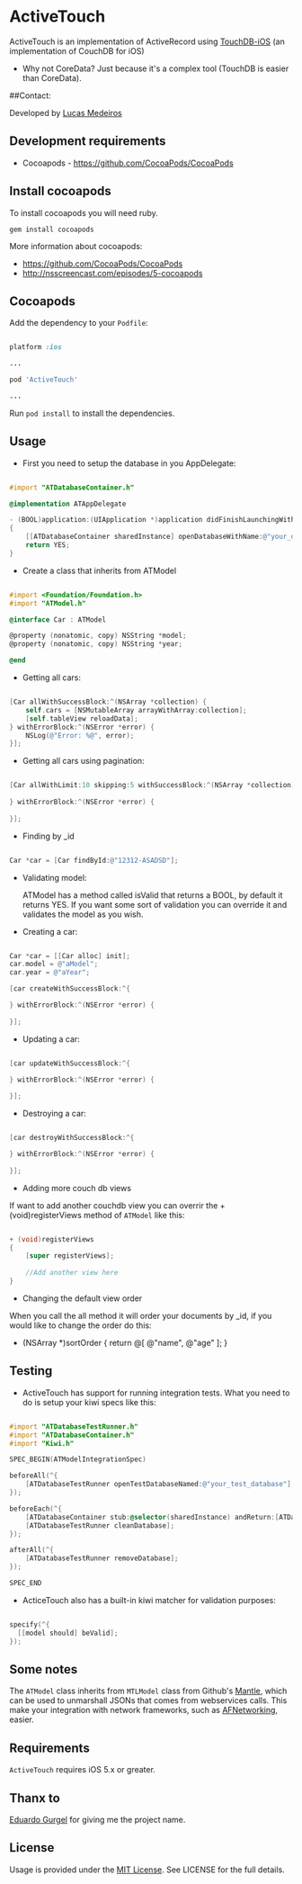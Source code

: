# ActiveTouch

ActiveTouch is an implementation of ActiveRecord using [TouchDB-iOS](https://github.com/couchbaselabs/TouchDB-iOS) (an implementation of CouchDB for iOS)

* Why not CoreData? 
	Just because it's a complex tool (TouchDB is easier than CoreData).
	
##Contact:

Developed by [Lucas Medeiros](https://www.twitter.com/aspmedeiros)

## Development requirements

* Cocoapods - https://github.com/CocoaPods/CocoaPods

## Install cocoapods

To install cocoapods you will need ruby.

	gem install cocoapods
	
More information about cocoapods:

* https://github.com/CocoaPods/CocoaPods
* http://nsscreencast.com/episodes/5-cocoapods

## Cocoapods

Add the dependency to your `Podfile`:

```ruby

platform :ios

...

pod 'ActiveTouch'

...

```

Run `pod install` to install the dependencies.

## Usage

* First you need to setup the database in you AppDelegate:

```objective-c

#import "ATDatabaseContainer.h"

@implementation ATAppDelegate

- (BOOL)application:(UIApplication *)application didFinishLaunchingWithOptions:(NSDictionary *)launchOptions
{
    [[ATDatabaseContainer sharedInstance] openDatabaseWithName:@"your_database_name"];
    return YES;
}

```

* Create a class that inherits from ATModel

```objective-c

#import <Foundation/Foundation.h>
#import "ATModel.h"

@interface Car : ATModel

@property (nonatomic, copy) NSString *model;
@property (nonatomic, copy) NSString *year;

@end

```

* Getting all cars:

```objective-c

[Car allWithSuccessBlock:^(NSArray *collection) {
    self.cars = [NSMutableArray arrayWithArray:collection];
    [self.tableView reloadData];
} withErrorBlock:^(NSError *error) {
    NSLog(@"Error: %@", error);
}];

```

* Getting all cars using pagination:

```objective-c

[Car allWithLimit:10 skipping:5 withSuccessBlock:^(NSArray *collection) {
        
} withErrorBlock:^(NSError *error) {
        
}];

```

* Finding by _id

```objective-c

Car *car = [Car findById:@"12312-ASADSD"];

```

* Validating model:

	ATModel has a method called isValid that returns a BOOL, by default it returns YES.
	If you want some sort of validation you can override it and validates the model as you wish.


* Creating a car:

```objective-c

Car *car = [[Car alloc] init];
car.model = @"aModel";
car.year = @"aYear";

[car createWithSuccessBlock:^{

} withErrorBlock:^(NSError *error) {
   
}];

```

* Updating a car:

```objective-c

[car updateWithSuccessBlock:^{

} withErrorBlock:^(NSError *error) {
   
}];

```

* Destroying a car:

```objective-c

[car destroyWithSuccessBlock:^{

} withErrorBlock:^(NSError *error) {
   
}];

```

* Adding more couch db views

If want to add another couchdb view you can overrir the +(void)registerViews method of `ATModel` like this:

```objective-c

+ (void)registerViews
{
	[super registerViews];
	
	//Add another view here
}

```

* Changing the default view order

When you call the all method it will order your documents by _id, if you would like to change the order do this:

+ (NSArray *)sortOrder
{
	return @[ @"name", @"age" ];
}

## Testing

* ActiveTouch has support for running integration tests. What you need to do is setup your kiwi specs like this:

```objective-c

#import "ATDatabaseTestRunner.h"
#import "ATDatabaseContainer.h"
#import "Kiwi.h"

SPEC_BEGIN(ATModelIntegrationSpec)

beforeAll(^{
    [ATDatabaseTestRunner openTestDatabaseNamed:@"your_test_database"];
});

beforeEach(^{
    [ATDatabaseContainer stub:@selector(sharedInstance) andReturn:[ATDatabaseTestRunner databaseContainer]];
    [ATDatabaseTestRunner cleanDatabase];
});

afterAll(^{
    [ATDatabaseTestRunner removeDatabase];
});

SPEC_END

```

* ActiceTouch also has a built-in kiwi matcher for validation purposes:

```objective-c

specify(^{
  [[model should] beValid];
});

```

## Some notes

The `ATModel` class inherits from `MTLModel` class from Github's [Mantle](https://github.com/github/Mantle),
which can be used to unmarshall JSONs that comes from webservices calls.
This make your integration with network frameworks, such as [AFNetworking](https://github.com/AFNetworking/AFNetworking), easier.

## Requirements

`ActiveTouch` requires iOS 5.x or greater.

## Thanx to

[Eduardo Gurgel](https://github.com/edgurgel) for giving me the project name.

## License

Usage is provided under the [MIT License](http://http://opensource.org/licenses/mit-license.php).  See LICENSE for the full details.


